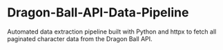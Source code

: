 # Dragon-Ball-API-Data-Pipeline
Automated data extraction pipeline built with Python and httpx to fetch all paginated character data from the Dragon Ball API.
